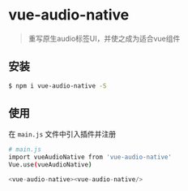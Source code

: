 # vue-audio-native
> 重写原生audio标签UI，并使之成为适合vue组件

## 安装

``` bash
$ npm i vue-audio-native -S
```
## 使用

在 `main.js` 文件中引入插件并注册

``` bash
# main.js
import vueAudioNative from 'vue-audio-native'
Vue.use(vueAudioNative)
```

``` js
<vue-audio-native><vue-audio-native/>
```
